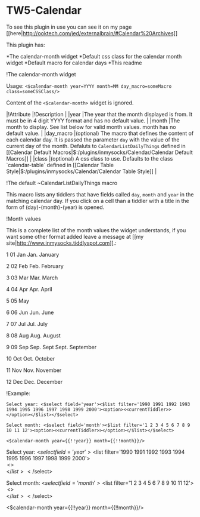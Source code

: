 # TW5-Calendar

To see this plugin in use you can see it on my page [[here|http://ooktech.com/jed/externalbrain/#Calendar%20Archives]]

This plugin has:

*The calendar-month widget
*Default css class for the calendar month widget
*Default macro for calendar days
*This readme

!The calendar-month widget

Usage: `<$calendar-month year=YYYY month=MM day_macro=someMacro class=someCSSClass/>`

Content of the `<$calendar-month>` widget is ignored.

|!Attribute |!Description |
|year |The year that the month displayed is from. It must be in 4 digit YYYY format and has no default value. |
|month |The month to display. See list below for valid month values. month has no default value. |
|day_macro |(optional) The macro that defines the content of each calendar day. It is passed the parameter `day` with the value of the current day of the month. Defaluts to `CalendarListDailyThings` defined in [[Calendar Default Macros|$:/plugins/inmysocks/Calendar/Calendar Default Macros]] |
|class |(optional) A css class to use. Defaults to the class `calendar-table` defined in [[Calendar Table Style|$:/plugins/inmysocks/Calendar/Calendar Table Style]] |

!The default ~CalendarListDailyThings macro

This macro lists any tiddlers that have fields called `day`, `month` and `year` in the matching calendar day. If you click on a cell than a tiddler with a title in the form of (day)-(month)-(year) is opened.

!Month values

This is a complete list of the month values the widget understands, if you want some other format added leave a message at [[my site|http://www.inmysocks.tiddlyspot.com]].:

1
01
Jan
Jan.
January

2
02
Feb
Feb.
February

3
03
Mar
Mar.
March

4
04
Apr
Apr.
April

5
05
May

6
06
Jun
Jun.
June

7
07
Jul
Jul.
July

8
08
Aug
Aug.
August

9
09
Sep
Sep.
Sept
Sept.
September

10
Oct
Oct.
October

11
Nov
Nov.
November

12
Dec
Dec.
December

!Example:

```
Select year: <$select field='year'><$list filter='1990 1991 1992 1993 1994 1995 1996 1997 1998 1999 2000'><option><<currentTiddler>></option></$list></$select>

Select month: <$select field='month'><$list filter='1 2 3 4 5 6 7 8 9 10 11 12'><option><<currentTiddler>></option></$list></$select>

<$calendar-month year={{!!year}} month={{!!month}}/>
```

Select year: <$select field='year'><$list filter='1990 1991 1992 1993 1994 1995 1996 1997 1998 1999 2000'><option><<currentTiddler>></option></$list></$select>

Select month: <$select field='month'><$list filter='1 2 3 4 5 6 7 8 9 10 11 12'><option><<currentTiddler>></option></$list></$select>

<$calendar-month year={{!!year}} month={{!!month}}/>
